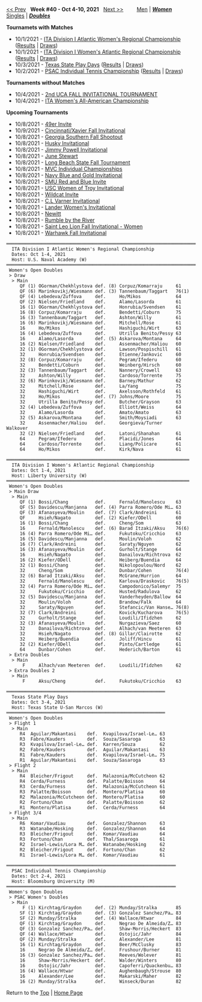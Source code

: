 <a name="top"></a>[<< Prev](women_doubles_2139.md) &nbsp; **Week #40 - Oct 4-10, 2021** &nbsp; [Next >>](women_doubles_2141.md) &nbsp;&nbsp;&nbsp;&nbsp;&nbsp;&nbsp;&nbsp; [Men](./men_doubles_2140.md) &#124; [***Women***](./women_doubles_2140.md) &nbsp;&nbsp;&nbsp;&nbsp;&nbsp; [Singles](./women_singles_2140.md) &#124; [***Doubles***](./women_doubles_2140.md)

**Tournamets with Matches**  
- 10/1/2021 - [ITA Division I Atlantic Women's Regional Championship](#21-03077) ([Results](#21-03077) &#124; <a href="https://colleges.wearecollegetennis.com/competitions/USNavalAcademyW/Tournaments/Overview/EB66D8AE-2B72-4A34-AF59-E6C67DA9A6D8" target="_blank">Draws</a>)  
- 10/1/2021 - [ITA Division I Women's Atlantic Regional Championship](#21-54831) ([Results](#21-54831) &#124; <a href="https://colleges.wearecollegetennis.com/competitions/LibertyUniversityW/Tournaments/Overview/C52564C8-3C18-4053-9A72-29E45A0B7B93" target="_blank">Draws</a>)  
- 10/3/2021 - [Texas State Play Days](#21-09694) ([Results](#21-09694) &#124; <a href="https://colleges.wearecollegetennis.com/competitions/TexasStateUSanMarcosW/Tournaments/Overview/E55B506B-A548-43FC-8A20-46DAF11BD336" target="_blank">Draws</a>)  
- 10/2/2021 - [PSAC Individual Tennis Championship](#21-08096) ([Results](#21-08096) &#124; <a href="https://colleges.wearecollegetennis.com/competitions/BloomsburgUniversityM/Tournaments/Overview/9C9FD25D-5DFE-447C-B77B-66779A3043D4" target="_blank">Draws</a>)  

**Tournaments without Matches**  
- 10/4/2021 - <a href="https://colleges.wearecollegetennis.com/competitions/UnivOfCentralArkansasW/Tournaments/Overview/7737FD94-882F-4257-A700-306375BD09EC" target="_blank">2nd UCA FALL INVITATIONAL TOURNAMENT</a>  
- 10/4/2021 - <a href="https://colleges.wearecollegetennis.com/competitions/ITA/Tournaments/Overview/B19460E5-6590-4ECD-B42F-E38FB40E4E0B" target="_blank">ITA Women's All-American Championship</a>  

**Upcoming Tournaments**  
- 10/8/2021 - <a href="https://colleges.wearecollegetennis.com/competitions/UNCCharlotteW/Tournaments/Overview/928AA6BE-846A-430B-89FA-222F70E8CCBB" target="_blank">49er Invite</a>  
- 10/9/2021 - <a href="https://colleges.wearecollegetennis.com/competitions/UniversityOfCincinnatiW/Tournaments/Overview/B236EDCE-427F-4321-AE87-AD3F3A8FB326" target="_blank">Cincinnati/Xavier Fall Invitational</a>  
- 10/8/2021 - <a href="https://colleges.wearecollegetennis.com/competitions/GeorgiaSouthernUniversityW/Tournaments/Overview/786347CE-968D-49AF-86B6-AE9394B881DC" target="_blank">Georgia Southern Fall Shootout</a>  
- 10/8/2021 - <a href="https://colleges.wearecollegetennis.com/competitions/UniversityOfWashingtonW/Tournaments/Overview/D65D4068-5982-45E7-84BC-99BBD165724E" target="_blank">Husky Invitational</a>  
- 10/8/2021 - <a href="https://colleges.wearecollegetennis.com/competitions/ElonUniversityW/Tournaments/Overview/F4AF6377-B945-4B70-BA5B-A26323CA4E0B" target="_blank">Jimmy Powell Invitational</a>  
- 10/8/2021 - <a href="https://colleges.wearecollegetennis.com/competitions/VanderbiltUniversityW/Tournaments/Overview/572ACF1A-EC23-4778-B429-82AFAA48E432" target="_blank">June Stewart</a>  
- 10/8/2021 - <a href="https://colleges.wearecollegetennis.com/competitions/LongBeachStateUnivW/Tournaments/Overview/2DA2FE11-5CCE-4140-94C9-8E6CB1763488" target="_blank">Long Beach State Fall Tournament</a>  
- 10/8/2021 - <a href="https://colleges.wearecollegetennis.com/competitions/ValparaisoUniversityW/Tournaments/Overview/B904C732-831F-4CCF-A9CB-89AC1D5C58BB" target="_blank">MVC Individual Championships</a>  
- 10/8/2021 - <a href="https://colleges.wearecollegetennis.com/competitions/USNavalAcademyW/Tournaments/Overview/BA928D6A-090B-41A5-8693-10CCFB0E699C" target="_blank">Navy Blue and Gold Invitational</a>  
- 10/8/2021 - <a href="https://colleges.wearecollegetennis.com/competitions/SouthernMethodistUnivW/Tournaments/Overview/4628479A-19D9-4AD2-91AA-D180971411D5" target="_blank">SMU Red and Blue Invite</a>  
- 10/8/2021 - <a href="https://colleges.wearecollegetennis.com/competitions/UniversityOfSouthernCaliforniaW/Tournaments/Overview/204DAA45-DC48-452D-9B49-1BCD4C5EE09F" target="_blank">USC Women of Troy Invitational</a>  
- 10/8/2021 - <a href="https://colleges.wearecollegetennis.com/competitions/NorthwesternUniversityW/Tournaments/Overview/8B95BB2A-65A5-405B-8ED4-06CABB9BE847" target="_blank">Wildcat Invite</a>  
- 10/8/2021 - <a href="https://colleges.wearecollegetennis.com/competitions/RollinsCollegeM/Tournaments/Overview/3CD48F05-0A53-43AA-90D0-6464D0615B24" target="_blank">C.L Varner Invitational</a>  
- 10/8/2021 - <a href="https://colleges.wearecollegetennis.com/competitions/LanderUniversityW/Tournaments/Overview/6053BAF3-4CF6-4203-B383-52C091D412FE" target="_blank">Lander Women's Invitational</a>  
- 10/8/2021 - <a href="https://colleges.wearecollegetennis.com/competitions/SmithCollegeW/Tournaments/Overview/D0EE6286-4362-4A11-82BA-0577E48A7B64" target="_blank">Newitt</a>  
- 10/8/2021 - <a href="https://colleges.wearecollegetennis.com/competitions/NortheasternStateUW/Tournaments/Overview/6CDF33CD-A0E5-4CA9-BD9D-2F5B12B0FE50" target="_blank">Rumble by the River</a>  
- 10/8/2021 - <a href="https://colleges.wearecollegetennis.com/competitions/SaintLeoUniversityW/Tournaments/Overview/CD3EA260-EE7B-4CC4-AEAD-3B2FCD79FEE4" target="_blank">Saint Leo Lion Fall Invitational - Women</a>  
- 10/8/2021 - <a href="https://colleges.wearecollegetennis.com/competitions/UnivOfWisconsinWhitewaterW/Tournaments/Overview/0D92B574-F815-4CD2-9DB5-9DE635B3C608" target="_blank">Warhawk Fall Invitational</a>  

<a name="21-03077"></a>
~~~
═══════════════════════════════════════════════════════════════════════
  ITA Division I Atlantic Women's Regional Championship
  Dates: Oct 1-4, 2021
  Host: U.S. Naval Academy (W)
═══════════════════════════════════════════════════════════════════════
 Women's Open Doubles
 > Draw
  > Main
     QF (1) OGorman/Chekhlystova def. (8) Corpuz/Komarraju     61
     QF (6) Marinkovikj/Wiesmann def. (3) Tannenbaum/Taggart   76(1)
     QF (4) Lebedeva/Zuffova     def.     Ho/Mikos             64
     QF (2) Nielsen/Friedland    def.     Alamo/Lasorda        61
     16 (1) OGorman/Chekhlystova def.     Honrubia/Svendsen    61
     16 (8) Corpuz/Komarraju     def.     Bendetti/Coburn      75
     16 (3) Tannenbaum/Taggart   def.     Ashton/Willy         61
     16 (6) Marinkovikj/Wiesmann def.     Mitchell/Rose        61
     16     Ho/Mikos             def.     Hashiguchi/Wirt      63
     16 (4) Lebedeva/Zuffova     def.     Utrilla Benito/Pessy 63
     16     Alamo/Lasorda        def. (5) Askarova/Montana     64
     16 (2) Nielsen/Friedland    def.     Assenmacher/Haliou   60
     32 (1) OGorman/Chekhlystova def.     Lawson/Pospischill   61
     32     Honrubia/Svendsen    def.     Etienne/Jankovic     60
     32 (8) Corpuz/Komarraju     def.     Pegram/Ifederu       60
     32     Bendetti/Coburn      def.     Weinberg/Hirsch      60
     32 (3) Tannenbaum/Taggart   def.     Nannery/Crowell      63
     32     Ashton/Willy         def.     Cardoso/Torrente     75
     32 (6) Marinkovikj/Wiesmann def.     Barney/Mathur        62
     32     Mitchell/Rose        def.     La/Yang              75
     32     Hashiguchi/Wirt      def.     Axelsson/Rothfeld    61
     32     Ho/Mikos             def. (7) Johns/Moore          75
     32     Utrilla Benito/Pessy def.     Butcher/Grayson      63
     32 (4) Lebedeva/Zuffova     def.     Elliott/Weiss        64
     32     Alamo/Lasorda        def.     Amato/Amato          63
     32 (5) Askarova/Montana     def.     Smith/Moysiadi       63
     32     Assenmacher/Haliou   def.     Georgieva/Turner     Walkover
     32 (2) Nielsen/Friedland    def.     Latoni/Shanahan      61
     64     Pegram/Ifederu       def.     Placidi/Jones        64
     64     Cardoso/Torrente     def.     Liang/Policare       61
     64     Ho/Mikos             def.     Kirk/Nava            61
~~~

<a name="21-54831"></a>
~~~
════════════════════════════════════════════════════════════════════
  ITA Division I Women's Atlantic Regional Championship
  Dates: Oct 1-4, 2021
  Host: Liberty University (W)
════════════════════════════════════════════════════════════════════
 Women's Open Doubles
 > Main Draw
  > Main
     QF (1) Bossi/Chang          def.     Fernald/Manolescu    63
     QF (5) Davidescu/Manjanna   def. (4) Parra Romero/Ode Mi… 63
     QF (3) Afanasyeva/Moulin    def. (7) Clark/Andreini       61
     QF     Hsieh/Nagato         def. (2) Kiefer/ODell         60
     16 (1) Bossi/Chang          def.     Cheng/Som            63
     16     Fernald/Manolescu    def. (6) Barad Itzaki/Aksu    76(6)
     16 (4) Parra Romero/Ode Mi… def.     Fukutoku/Cricchio    63
     16 (5) Davidescu/Manjanna   def.     Moulin/Voloh         62
     16 (7) Clark/Andreini       def.     Saraty/Nguyen        62
     16 (3) Afanasyeva/Moulin    def.     Gurholt/Stange       64
     16     Hsieh/Nagato         def.     Danailova/Richtrova  62
     16 (2) Kiefer/ODell         def.     Heiberg/Buendia      64
     32 (1) Bossi/Chang          def.     Nikolopoulou/Nord    62
     32     Cheng/Som            def.     Dunbar/Cohen         76(4)
     32 (6) Barad Itzaki/Aksu    def.     McGrane/Hurrion      64
     32     Fernald/Manolescu    def.     Karlova/Draskovic    76(5)
     32 (4) Parra Romero/Ode Mi… def.     Campodonico/Salemyr  75
     32     Fukutoku/Cricchio    def.     Husted/Radulova      62
     32 (5) Davidescu/Manjanna   def.     Vanderheyden/Ballow  64
     32     Moulin/Voloh         def.     Brandow/Falk         64
     32     Saraty/Nguyen        def.     Stefancic/Van Hanse… 76(8)
     32 (7) Clark/Andreini       def.     Kovick/Kucharova     76(5)
     32     Gurholt/Stange       def.     Loudili/Ifidzhen     62
     32 (3) Afanasyeva/Moulin    def.     Nurgazieva/Saez      60
     32     Danailova/Richtrova  def.     Alhach/van Meeteren  63
     32     Hsieh/Nagato         def. (8) Gillar/Clairotte     62
     32     Heiberg/Buendia      def.     Joliff/Hincu         61
     32 (2) Kiefer/ODell         def.     Pinto/Cartledge      61
     64     Dunbar/Cohen         def.     Hederich/Barton      61
 > Extra Doubles
  > Main
      F     Alhach/van Meeteren  def.     Loudili/Ifidzhen     62
 > Extra Doubles 2
  > Main
      F     Aksu/Cheng           def.     Fukutoku/Cricchio    63
~~~

<a name="21-09694"></a>
~~~
═══════════════════════════════════════════════════════════
  Texas State Play Days
  Dates: Oct 3-4, 2021
  Host: Texas State U-San Marcos (W)
═══════════════════════════════════════════════════════════
 Women's Open Doubles
 > Flight 1
  > Main
     R4  Aguilar/Makantasi    def.  Kvapilova/Israel-Le… 63
     R3  Fabre/Kauders        def.  Souza/Sasaroga       63
     R3  Kvapilova/Israel-Le… def.  Karren/Souza         62
     R2  Fabre/Kauders        def.  Aguilar/Makantasi    63
     R1  Fabre/Kauders        def.  Kvapilova/Israel-Le… 75
     R1  Aguilar/Makantasi    def.  Souza/Sasaroga       63
 > Flight 2
  > Main
     R4  Bleicher/Frigout     def.  Malazonia/McCutcheon 62
     R4  Cerda/Furness        def.  Palatte/Boisson      64
     R3  Cerda/Furness        def.  Malazonia/McCutcheon 61
     R3  Palatte/Boisson      def.  Montero/Platisa      60
     R2  Malazonia/McCutcheon def.  Montero/Platisa      60
     R2  Fortuno/Chan         def.  Palatte/Boisson      62
     R1  Montero/Platisa      def.  Cerda/Furness        64
 > Flight 3/4
  > Main
     R6  Komar/Vaudiau        def.  Gonzalez/Shannon     63
     R3  Watanabe/Hosking     def.  Gonzalez/Shannon     64
     R3  Bleicher/Frigout     def.  Komar/Vaudiau        64
     R3  Fortuno/Chan         def.  Thal/Sasaroga        61
     R2  Israel-Lewis/Lora M… def.  Watanabe/Hosking     62
     R2  Bleicher/Frigout     def.  Fortuno/Chan         62
     R1  Israel-Lewis/Lora M… def.  Komar/Vaudiau        61
~~~

<a name="21-08096"></a>
~~~
═══════════════════════════════════════════════════════════════
  PSAC Individual Tennis Championship
  Dates: Oct 2-4, 2021
  Host: Bloomsburg University (M)
═══════════════════════════════════════════════════════════════
 Women's Open Doubles
 > PSAC Women's Doubles
  > Main
      F (1) Kirchtag/Graydon     def. (2) Munday/Stralka       85
     SF (1) Kirchtag/Graydon     def. (3) Gonzalez Sanchez/Pa… 83
     SF (2) Munday/Stralka       def. (4) Wallace/Htwar        84
     QF (1) Kirchtag/Graydon     def.     Negrao De Almeida/Z… 83
     QF (3) Gonzalez Sanchez/Pa… def.     Shaw-Morris/Heckert  83
     QF (4) Wallace/Htwar        def.     Ostojic/Jahr         84
     QF (2) Munday/Stralka       def.     Alexander/Lee        81
     16 (1) Kirchtag/Graydon     def.     Beer/McClusky        83
     16     Negrao De Almeida/Z… def.     Frushour/Burner      81
     16 (3) Gonzalez Sanchez/Pa… def.     Reeves/Wolever       81
     16     Shaw-Morris/Heckert  def.     Walder/Winters       80
     16     Ostojic/Jahr         def.     Capoferri/Quackenbu… 83
     16 (4) Wallace/Htwar        def.     Aughenbaugh/Strouse  80
     16     Alexander/Lee        def.     Makarski/Maher       82
     16 (2) Munday/Stralka       def.     Winseck/Duran        82
~~~

Return to the [Top](./women_doubles_2140.md) &#124; [Home Page](../../index.md)